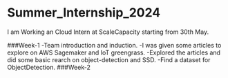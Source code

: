 # Summer_Internship_2024
I am Working an Cloud Intern at ScaleCapacity starting from 30th May.

###Week-1
-Team introduction and induction.
-I was given some articles to explore on AWS Sagemaker and IoT greengrass.
-Explored the articles and did some basic rearch on object-detection and SSD.
-Find a dataset for ObjectDetection.
###Week-2
